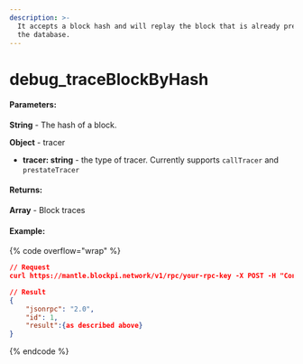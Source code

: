 ```yaml
---
description: >-
  It accepts a block hash and will replay the block that is already present in
  the database.
---
```


# debug\_traceBlockByHash

#### **Parameters:**

**String** - The hash of a block.

**Object** - tracer

* **tracer: string** - the type of tracer. Currently supports `callTracer` and `prestateTracer`

#### **Returns:**

**Array** - Block traces

#### Example:

{% code overflow="wrap" %}
```json
// Request
curl https://mantle.blockpi.network/v1/rpc/your-rpc-key -X POST -H "Content-Type: application/json" --data '{"method":"debug_traceBlockByHash","params":["0xdc033e9cb1fa7bd4fce4809fec1727005c277c342db8f016111a2026203b48c7", {"tracer": "callTracer"}],"id":1,"jsonrpc":"2.0"}'

// Result
{
    "jsonrpc": "2.0",
    "id": 1,
    "result":{as described above}
}
```
{% endcode %}
